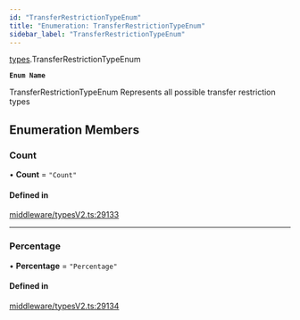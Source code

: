 ```yaml
---
id: "TransferRestrictionTypeEnum"
title: "Enumeration: TransferRestrictionTypeEnum"
sidebar_label: "TransferRestrictionTypeEnum"
---
```


[types](../../../modules/Types/Types.md).TransferRestrictionTypeEnum

**`Enum Name`**

TransferRestrictionTypeEnum
 Represents all possible transfer restriction types

## Enumeration Members

### Count

• **Count** = ``"Count"``

#### Defined in

[middleware/typesV2.ts:29133](https://github.com/PolymeshAssociation/polymesh-sdk/blob/95e180d28/src/middleware/typesV2.ts#L29133)

___

### Percentage

• **Percentage** = ``"Percentage"``

#### Defined in

[middleware/typesV2.ts:29134](https://github.com/PolymeshAssociation/polymesh-sdk/blob/95e180d28/src/middleware/typesV2.ts#L29134)

